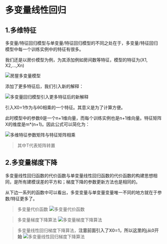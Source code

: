 # 多变量线性回归

## 1.多维特征
多变量/特征回归模型与单变量/特征回归模型的不同之处在于，多变量/特征回归模型中每一个训练实例中的特征有很多。

我们还是以房价模型为例，为其添加例如房间数等特征，模型的特征为(X1, X2,...,Xn)

![房屋多变量模型](https://github.com/yiyading/NLP-and-ML/blob/master/img_ML/%E6%88%BF%E5%B1%8B%E5%A4%9A%E5%8F%98%E9%87%8F%E6%A8%A1%E5%9E%8B.png)

添加了更多特征后，我们引入新的解释：

![多变量回归模型引入更多特征后的新解释](https://github.com/yiyading/NLP-and-ML/blob/master/img_ML/%E5%A4%9A%E5%8F%98%E9%87%8F%E5%9B%9E%E5%BD%92%E6%A8%A1%E5%9E%8B%E5%BC%95%E5%85%A5%E6%9B%B4%E5%A4%9A%E7%89%B9%E5%BE%81%E5%90%8E%E7%9A%84%E8%A7%A3%E9%87%8A.png)

引入X0=1作为与θ0相乘的一个特征。其意义是为了计算方便。

此时模型中的参数θ是一个n+1维向量，而每个训练实例也是n+1维向量。特征矩阵X的维度是m\*(n+1)。因此公式可以简化为：<br>

![多维特征参数矩阵与特征矩阵相乘](https://github.com/yiyading/NLP-and-ML/blob/master/img_ML/%E5%A4%9A%E7%BB%B4%E7%89%B9%E5%BE%81%E5%8F%82%E6%95%B0%E7%9F%A9%E9%98%B5%E4%B8%8E%E7%89%B9%E5%BE%81%E7%9F%A9%E9%98%B5%E7%9B%B8%E4%B9%98.png)
> 其中T代表矩阵转置

## 2.多变量梯度下降
多变量线性回归函数的代价函数与单变量线性回归函数的代价函数的构建思想相同，是所有建模误差的平方和；梯度下降的参数更新方法也是相同的。

从下边一系列的函数中可以看出，多变变量与单变量变量唯一不同的地方就在于参数/特征更多了。

> 多变量代价函数
> ![多变量代价函数](https://github.com/yiyading/NLP-and-ML/blob/master/img_ML/%E5%A4%9A%E5%8F%98%E9%87%8F%E4%BB%A3%E4%BB%B7%E5%87%BD%E6%95%B0.png)

> 多变量梯度下降算法
> ![多变量梯度下降算法](https://github.com/yiyading/NLP-and-ML/blob/master/img_ML/%E5%A4%9A%E5%8F%98%E9%87%8F%E6%A2%AF%E5%BA%A6%E4%B8%8B%E9%99%8D%E7%AE%97%E6%B3%95.png)

> 多变量线性回归梯度下降算法，**注意前面引入了X0=1，所以这里的j从0开始**
> ![多变量线性回归梯度下降算法](https://github.com/yiyading/NLP-and-ML/blob/master/img_ML/%E5%A4%9A%E5%8F%98%E9%87%8F%E7%BA%BF%E6%80%A7%E5%9B%9E%E5%BD%92%E6%A2%AF%E5%BA%A6%E4%B8%8B%E9%99%8D%E7%AE%97%E6%B3%95.png)


